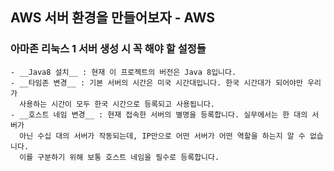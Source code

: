 ## AWS 서버 환경을 만들어보자 - AWS 
  ### 아마존 리눅스 1 서버 생성 시 꼭 해야 할 설정들
    - __Java8 설치__ : 현재 이 프로젝트의 버전은 Java 8입니다.
    - __타임존 변경__ : 기본 서버의 시간은 미국 시간대입니다. 한국 시간대가 되어야만 우리가
      사용하는 시간이 모두 한국 시간으로 등록되고 사용됩니다.
    - __호스트 네임 변경__ : 현재 접속한 서버의 별명을 등록합니다. 실무에서는 한 대의 서버가
      아닌 수십 대의 서버가 작동되는데, IP만으로 어떤 서버가 어떤 역할을 하는지 알 수 없습니다.
      이를 구분하기 위해 보통 호스트 네임을 필수로 등록합니다.